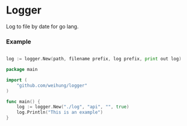 # Logger

Log to file by date for go lang.

### Example
```go

log := logger.New(path, filename prefix, log prefix, print out log)
```

```go
package main

import (
	"github.com/weihung/logger"
)

func main() {
	log := logger.New("./log", "api", "", true)
	log.Println("This is an example")
}
``` 
